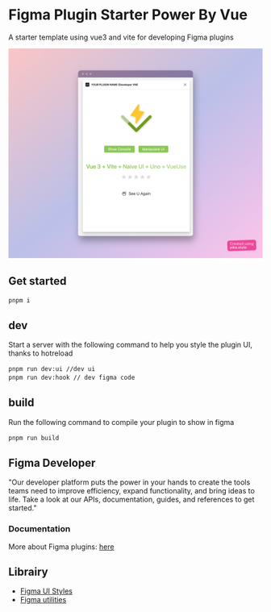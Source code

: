 # Figma Plugin Starter Power By Vue

A starter template using vue3 and vite for developing Figma plugins


![ScreenShoot](./docs/shotScreen.png)


## Get started 

```
pnpm i
```

## dev

Start a server with the following command to help you style
the plugin UI, thanks to hotreload

```bash
pnpm run dev:ui //dev ui
pnpm run dev:hook // dev figma code
```
## build

Run the following command to compile your plugin to show in figma
```bash
pnpm run build
```



## Figma Developer
"Our developer platform puts the power in your hands to create the tools teams need to improve efficiency, expand functionality, and bring ideas to life. Take a look at our APIs, documentation, guides, and references to get started."

### Documentation

More about Figma plugins: [here](https://www.figma.com/plugin-docs/)
## Librairy

- [Figma UI Styles](https://github.com/thomas-lowry/figma-plugin-ds)
- [Figma utilities](https://figx.cool)
